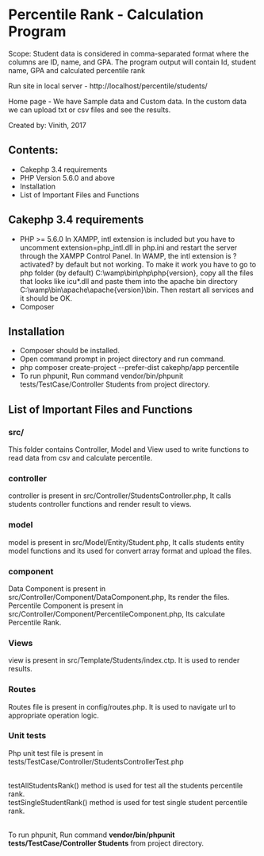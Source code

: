 # Percentile Rank - Calculation Program
Scope: Student data is considered in comma-separated format where 
the columns are ID, name, and GPA. The program output will contain 
Id, student name, GPA and calculated percentile rank

Run site in local server - http://localhost/percentile/students/

Home page - We have Sample data and Custom data. In the custom data we can upload txt or csv files and see the results.
                                                                     
Created by: Vinith, 2017                                           

## Contents:
- Cakephp 3.4 requirements
- PHP Version 5.6.0 and above
- Installation
- List of Important Files and Functions
	
## Cakephp 3.4 requirements
- PHP >= 5.6.0
In XAMPP, intl extension is included but you have to uncomment extension=php_intl.dll in php.ini and restart the server through the XAMPP Control Panel.
In WAMP, the intl extension is ?activated? by default but not working. To make it work you have to go to php folder (by default) C:\wamp\bin\php\php{version}, copy all the files that looks like icu*.dll and paste them into the apache bin directory C:\wamp\bin\apache\apache{version}\bin. Then restart all services and it should be OK.
- Composer

## Installation
- Composer should be installed.
- Open command prompt in project directory and run command.
- php composer create-project --prefer-dist cakephp/app percentile
- To run phpunit, Run command  vendor/bin/phpunit tests/TestCase/Controller Students  from project directory.
 
## List of Important Files and Functions

### src/
This folder contains Controller, Model and View used to write functions to read data from csv and calculate percentile.

### controller
controller is present in src/Controller/StudentsController.php, It calls students controller functions and render result to views.


### model
model is present in src/Model/Entity/Student.php, It calls students entity model functions and its used for convert array format and upload the files.


### component
Data Component is present in src/Controller/Component/DataComponent.php, Its render the files.<br>
Percentile Component is present in src/Controller/Component/PercentileComponent.php, Its calculate Percentile Rank.

### Views
view is present in src/Template/Students/index.ctp. It is used to render results.

### Routes
Routes file is present in config/routes.php. It is used to navigate url to appropriate operation logic.

### Unit tests
Php unit test file is present in tests/TestCase/Controller/StudentsControllerTest.php  <br><br>

testAllStudentsRank() method is used for test all the students percentile rank.<br>
testSingleStudentRank() method is used for test single student percentile rank.<br><br>

To run phpunit, Run command    <b>vendor/bin/phpunit tests/TestCase/Controller Students</b>     from project directory.
